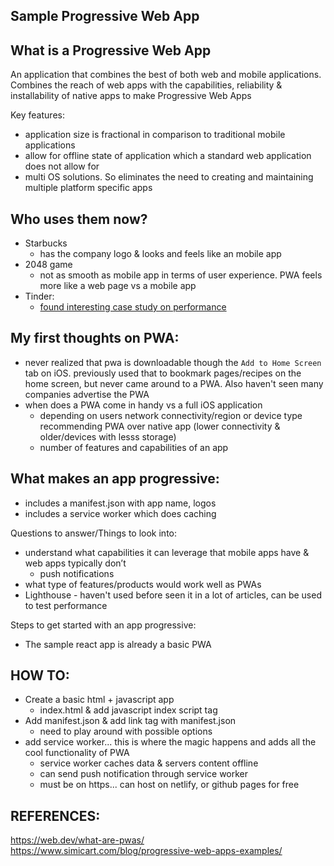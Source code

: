 ## Sample Progressive Web App

## What is a Progressive Web App
An application that combines the best of both web and mobile applications. Combines the reach of web apps with the capabilities, reliability & installability of native apps to make Progressive Web Apps

Key features:
- application size is fractional in comparison to traditional mobile applications
- allow for offline state of application which a standard web application does not allow for
- multi OS solutions. So eliminates the need to creating and maintaining multiple platform specific apps


## Who uses them now?
- Starbucks 
	- has the company logo & looks and feels like an mobile app
- 2048 game
	- not as smooth as mobile app in terms of user experience. PWA feels more like a web page vs a mobile app
- Tinder:
	- [found interesting case study on performance](https://medium.com/@addyosmani/a-tinder-progressive-web-app-performance-case-study-78919d98ece0)

## My first thoughts on PWA:
- never realized that pwa is downloadable though the `Add to Home Screen` tab on iOS. previously used that to bookmark pages/recipes on the home screen, but never came around to a PWA. Also haven't seen many companies advertise the PWA
- when does a PWA come in handy vs a full iOS application
	- depending on users network connectivity/region or device type recommending PWA over native app (lower connectivity & older/devices with lesss storage)
	- number of features and capabilities of an app

## What makes an app progressive:
- includes a manifest.json with app name, logos
- includes a service worker which does caching

Questions to answer/Things to look into:
- understand what capabilities it can leverage that mobile apps have & web apps typically don’t
	- push notifications
- what type of features/products would work well as PWAs
- Lighthouse - haven't used before seen it in a lot of articles, can be used to test performance

Steps to get started with an app progressive:
- The sample react app is already a basic PWA


## HOW TO:
- Create a basic html + javascript app
	- index.html & add javascript index script tag
- Add manifest.json & add link tag with manifest.json
	- need to play around with possible options
- add service worker... this is where the magic happens and adds all the cool functionality of PWA
	- service worker caches data & servers content offline
	- can send push notification through service worker
	- must be on https... can host on netlify, or github pages for free

## REFERENCES:
https://web.dev/what-are-pwas/
https://www.simicart.com/blog/progressive-web-apps-examples/

